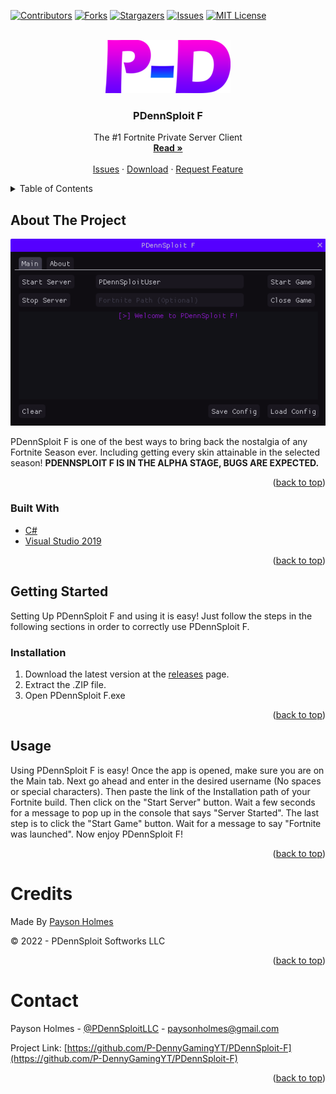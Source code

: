 <div id="top"></div>

[![Contributors][contributors-shield]][contributors-url]
[![Forks][forks-shield]][forks-url]
[![Stargazers][stars-shield]][stars-url]
[![Issues][issues-shield]][issues-url]
[![MIT License][license-shield]][license-url]



<!-- PROJECT LOGO -->
<br />
<div align="center">
  <a href="https://github.com/P-DennyGamingYT/PDennSploit-F">
    <img src="images/logo.png" alt="Logo">
  </a>

<h3 align="center">PDennSploit F</h3>

  <p align="center">
    The #1 Fortnite Private Server Client
    <br />
    <a href="https://github.com/github_username/repo_name"><strong>Read »</strong></a>
    <br />
    <br />
    <a href="https://github.com/P-DennyGamingYT/PDennSploit-F/issues">Issues</a>
    ·
    <a href="https://github.com/P-DennyGamingYT/PDennSploit-F/releases/latest">Download</a>
    ·
    <a href="https://github.com/P-DennyGamingYT/PDennSploit-F/issues">Request Feature</a>
  </p>
</div>



<!-- TABLE OF CONTENTS -->
<details>
  <summary>Table of Contents</summary>
  <ol>
    <li>
      <a href="#about-the-project">About The Project</a>
      <ul>
        <li><a href="#built-with">Built With</a></li>
      </ul>
    </li>
    <li>
      <a href="#getting-started">Getting Started</a>
      <ul>
        <li><a href="#installation">Installation</a></li>
      </ul>
    </li>
    <li><a href="#usage">Usage</a></li>
    <li><a href="#contributing">Credits</a></li>
    <li><a href="#contact">Contact</a></li>
  </ol>
</details>



<!-- ABOUT THE PROJECT -->
## About The Project

[![PDennSploit F][product-screenshot]](https://github.com/P-DennyGamingYT/PDennSploit-F)

PDennSploit F is one of the best ways to bring back the nostalgia of any Fortnite Season ever. Including getting every skin attainable in the selected season! **PDENNSPLOIT F IS IN THE ALPHA STAGE, BUGS ARE EXPECTED.**

<p align="right">(<a href="#top">back to top</a>)</p>



### Built With

* [C#](https://docs.microsoft.com/en-us/dotnet/csharp/)
* [Visual Studio 2019](https://visualstudio.microsoft.com/)

<p align="right">(<a href="#top">back to top</a>)</p>



<!-- GETTING STARTED -->
## Getting Started

Setting Up PDennSploit F and using it is easy! Just follow the steps in the following sections in order to correctly use PDennSploit F.

### Installation

1. Download the latest version at the [releases](https://github.com/P-DennyGamingYT/releases) page.
2. Extract the .ZIP file.
3. Open PDennSploit F.exe

<p align="right">(<a href="#top">back to top</a>)</p>



<!-- USAGE EXAMPLES -->
## Usage

Using PDennSploit F is easy! Once the app is opened, make sure you are on the Main tab. Next go ahead and enter in the desired username (No spaces or special characters). Then paste the link of the Installation path of your Fortnite build. Then click on the "Start Server" button. Wait a few seconds for a message to pop up in the console that says "Server Started". The last step is to click the "Start Game" button. Wait for a message to say "Fortnite was launched". Now enjoy PDennSploit F!

<p align="right">(<a href="#top">back to top</a>)</p>


<!-- CONTRIBUTING -->
# Credits

Made By [Payson Holmes](https://github.com/P-DennyGamingYT/)

&copy; 2022 - PDennSploit Softworks LLC

<p align="right">(<a href="#top">back to top</a>)</p>

<!-- CONTACT -->
# Contact

Payson Holmes - [@PDennSploitLLC](https://twitter.com/PDennSploitLLC) - paysonholmes@gmail.com

Project Link: [https://github.com/P-DennyGamingYT/PDennSploit-F](https://github.com/P-DennyGamingYT/PDennSploit-F)

<p align="right">(<a href="#top">back to top</a>)</p>

<!-- MARKDOWN LINKS & IMAGES -->
<!-- https://www.markdownguide.org/basic-syntax/#reference-style-links -->
[contributors-shield]: https://img.shields.io/github/contributors/P-DennyGamingYT/PDennSploit-F.svg?style=for-the-badge
[contributors-url]: https://github.com/P-DennyGamingYT/PDennSploit-F/graphs/contributors
[forks-shield]: https://img.shields.io/github/forks/P-DennyGamingYT/PDennSploit-F.svg?style=for-the-badge
[forks-url]: https://github.com/P-DennyGamingYT/PDennSploit-F/network/members
[stars-shield]: https://img.shields.io/github/stars/P-DennyGamingYT/PDennSploit-F.svg?style=for-the-badge
[stars-url]: https://github.com/P-DennyGamingYT/PDennSploit-F/stargazers
[issues-shield]: https://img.shields.io/github/issues/P-DennyGamingYT/PDennSploit-F.svg?style=for-the-badge
[issues-url]: https://github.com/P-DennyGamingYT/PDennSploit-F/issues
[license-shield]: https://img.shields.io/github/license/P-DennyGamingYT/PDennSploit-F.svg?style=for-the-badge
[license-url]: https://github.com/P-DennyGamingYT/PDennSploit-F/blob/master/LICENSE.txt
[product-screenshot]: images/screenshot.png
